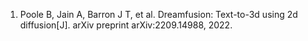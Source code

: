 <ol>
<li> Poole B, Jain A, Barron J T, et al. Dreamfusion: Text-to-3d using 2d diffusion[J]. arXiv preprint arXiv:2209.14988, 2022.
</ol>

